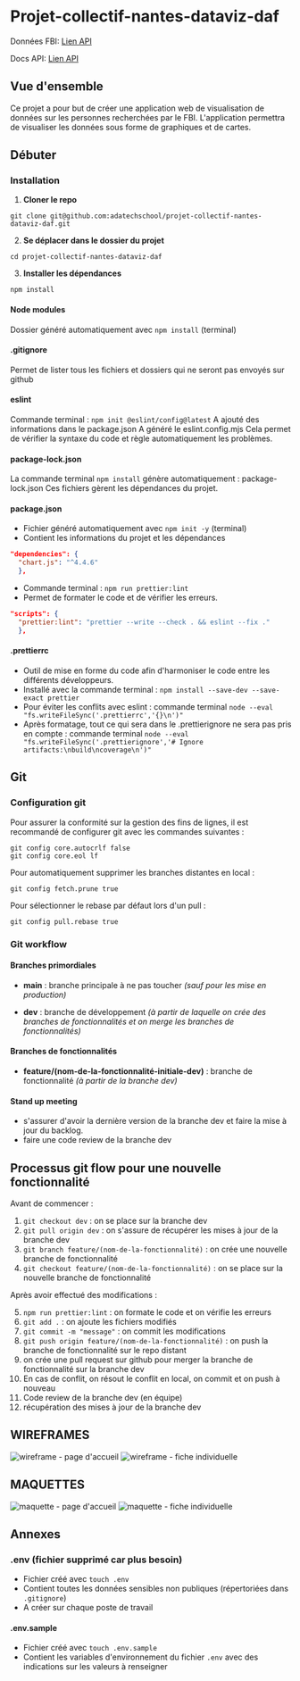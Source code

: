 # Projet-collectif-nantes-dataviz-daf

Données FBI: [Lien API](https://api.fbi.gov/wanted)

Docs API: [Lien API](https://api.fbi.gov/docs)

## Vue d'ensemble

Ce projet a pour but de créer une application web de visualisation de données sur les personnes recherchées par le FBI. L'application permettra de visualiser les données sous forme de graphiques et de cartes.

## Débuter

### Installation

1. **Cloner le repo**

```
git clone git@github.com:adatechschool/projet-collectif-nantes-dataviz-daf.git
```

2. **Se déplacer dans le dossier du projet**

```
cd projet-collectif-nantes-dataviz-daf
```

3. **Installer les dépendances**

```
npm install
```

#### Node modules

Dossier généré automatiquement avec `npm install` (terminal)

#### .gitignore

Permet de lister tous les fichiers et dossiers qui ne seront pas envoyés sur github

#### eslint

Commande terminal : `npm init @eslint/config@latest`
A ajouté des informations dans le package.json
A généré le eslint.config.mjs
Cela permet de vérifier la syntaxe du code et règle automatiquement les problèmes.

#### package-lock.json

La commande terminal `npm install` génère automatiquement : package-lock.json
Ces fichiers gèrent les dépendances du projet.

#### package.json

- Fichier généré automatiquement avec `npm init -y` (terminal)
- Contient les informations du projet et les dépendances

```json
"dependencies": {
  "chart.js": "^4.4.6"
  },
```

- Commande terminal : `npm run prettier:lint`
- Permet de formater le code et de vérifier les erreurs.

```json
"scripts": {
  "prettier:lint": "prettier --write --check . && eslint --fix ."
  },
```

#### .prettierrc

- Outil de mise en forme du code afin d'harmoniser le code entre les différents développeurs.
- Installé avec la commande terminal : `npm install --save-dev --save-exact prettier`
- Pour éviter les conflits avec eslint : commande terminal `node --eval "fs.writeFileSync('.prettierrc','{}\n')"`
- Après formatage, tout ce qui sera dans le .prettierignore ne sera pas pris en compte : commande terminal `node --eval "fs.writeFileSync('.prettierignore','# Ignore artifacts:\nbuild\ncoverage\n')"`

## Git

### Configuration git

Pour assurer la conformité sur la gestion des fins de lignes, il est recommandé de configurer git avec les commandes suivantes :

```
git config core.autocrlf false
git config core.eol lf
```

Pour automatiquement supprimer les branches distantes en local :

```
git config fetch.prune true
```

Pour sélectionner le rebase par défaut lors d'un pull :

```
git config pull.rebase true
```

### Git workflow

#### Branches primordiales

- **main** : branche principale à ne pas toucher _(sauf pour les mise en production)_

- **dev** : branche de développement _(à partir de laquelle on crée des branches de fonctionnalités et on merge les branches de fonctionnalités)_

#### Branches de fonctionnalités

- **feature/(nom-de-la-fonctionnalité-initiale-dev)** : branche de fonctionnalité _(à partir de la branche dev)_

#### Stand up meeting

- s'assurer d'avoir la dernière version de la branche dev et faire la mise à jour du backlog.
- faire une code review de la branche dev

## Processus git flow pour une nouvelle fonctionnalité

Avant de commencer :

1. `git checkout dev` : on se place sur la branche dev
2. `git pull origin dev` : on s'assure de récupérer les mises à jour de la branche dev
3. `git branch feature/(nom-de-la-fonctionnalité)` : on crée une nouvelle branche de fonctionnalité
4. `git checkout feature/(nom-de-la-fonctionnalité)` : on se place sur la nouvelle branche de fonctionnalité

Après avoir effectué des modifications :

5. `npm run prettier:lint` : on formate le code et on vérifie les erreurs
6. `git add .` : on ajoute les fichiers modifiés
7. `git commit -m "message"` : on commit les modifications
8. `git push origin feature/(nom-de-la-fonctionnalité)` : on push la branche de fonctionnalité sur le repo distant
9. on crée une pull request sur github pour merger la branche de fonctionnalité sur la branche dev
10. En cas de conflit, on résout le conflit en local, on commit et on push à nouveau
11. Code review de la branche dev (en équipe)
12. récupération des mises à jour de la branche dev

## WIREFRAMES

![wireframe - page d'accueil](assets/wireframe_accueil_daf.png)
![wireframe - fiche individuelle](assets/wireframe_fiche_daf.png)

## MAQUETTES

![maquette - page d'accueil](assets/maquette-page-accueil.png)
![maquette - fiche individuelle](assets/maquette-page-details.png)

## Annexes

### .env (fichier supprimé car plus besoin)

- Fichier créé avec `touch .env`
- Contient toutes les données sensibles non publiques (répertoriées dans `.gitignore`)
- A créer sur chaque poste de travail

#### .env.sample

- Fichier créé avec `touch .env.sample`
- Contient les variables d'environnement du fichier `.env` avec des indications sur les valeurs à renseigner
